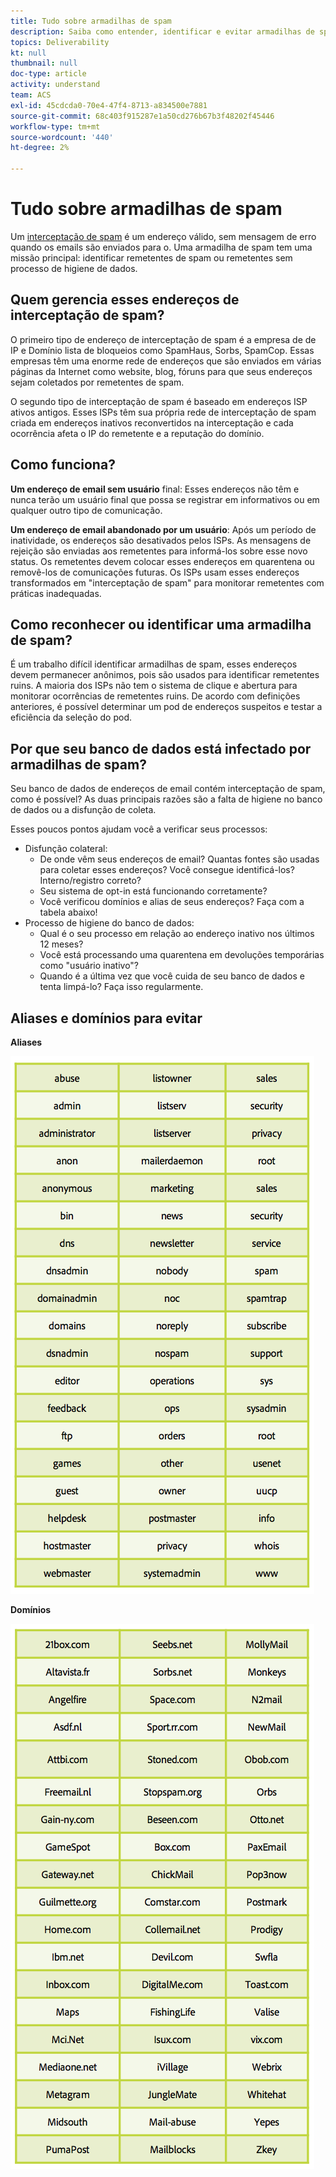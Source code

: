 ```yaml
---
title: Tudo sobre armadilhas de spam
description: Saiba como entender, identificar e evitar armadilhas de spam ao gerenciar a capacidade de delivery.
topics: Deliverability
kt: null
thumbnail: null
doc-type: article
activity: understand
team: ACS
exl-id: 45cdcda0-70e4-47f4-8713-a834500e7881
source-git-commit: 68c403f915287e1a50cd276b67b3f48202f45446
workflow-type: tm+mt
source-wordcount: '440'
ht-degree: 2%

---
```


# Tudo sobre armadilhas de spam

Um [interceptação de spam](/help/metrics/spam-traps.md) é um endereço válido, sem mensagem de erro quando os emails são enviados para o. Uma armadilha de spam tem uma missão principal: identificar remetentes de spam ou remetentes sem processo de higiene de dados.

## Quem gerencia esses endereços de interceptação de spam?

O primeiro tipo de endereço de interceptação de spam é a empresa de  de IP e Domínio lista de bloqueios como SpamHaus, Sorbs, SpamCop. Essas empresas têm uma enorme rede de endereços que são enviados em várias páginas da Internet como website, blog, fóruns para que seus endereços sejam coletados por remetentes de spam.

O segundo tipo de interceptação de spam é baseado em endereços ISP ativos antigos. Esses ISPs têm sua própria rede de interceptação de spam criada em endereços inativos reconvertidos na interceptação e cada ocorrência afeta o IP do remetente e a reputação do domínio.

## Como funciona?

**Um endereço de email sem usuário** final: Esses endereços não têm e nunca terão um usuário final que possa se registrar em informativos ou em qualquer outro tipo de comunicação.

**Um endereço de email abandonado por um usuário**: Após um período de inatividade, os endereços são desativados pelos ISPs. As mensagens de rejeição são enviadas aos remetentes para informá-los sobre esse novo status. Os remetentes devem colocar esses endereços em quarentena ou removê-los de comunicações futuras. Os ISPs usam esses endereços transformados em &quot;interceptação de spam&quot; para monitorar remetentes com práticas inadequadas.

## Como reconhecer ou identificar uma armadilha de spam?

É um trabalho difícil identificar armadilhas de spam, esses endereços devem permanecer anônimos, pois são usados para identificar remetentes ruins. A maioria dos ISPs não tem o sistema de clique e abertura para monitorar ocorrências de remetentes ruins. De acordo com definições anteriores, é possível determinar um pod de endereços suspeitos e testar a eficiência da seleção do pod.

## Por que seu banco de dados está infectado por armadilhas de spam?

Seu banco de dados de endereços de email contém interceptação de spam, como é possível? As duas principais razões são a falta de higiene no banco de dados ou a disfunção de coleta.

Esses poucos pontos ajudam você a verificar seus processos:

* Disfunção colateral:
   * De onde vêm seus endereços de email? Quantas fontes são usadas para coletar esses endereços? Você consegue identificá-los? Interno/registro correto?
   * Seu sistema de opt-in está funcionando corretamente?
   * Você verificou domínios e alias de seus endereços? Faça com a tabela abaixo!
* Processo de higiene do banco de dados:
   * Qual é o seu processo em relação ao endereço inativo nos últimos 12 meses?
   * Você está processando uma quarentena em devoluções temporárias como &quot;usuário inativo&quot;?
   * Quando é a última vez que você cuida de seu banco de dados e tenta limpá-lo? Faça isso regularmente.

## Aliases e domínios para evitar

**Aliases**

![](../../help/assets/aliases.png)

**Domínios**

![](../../help/assets/domains.png)
